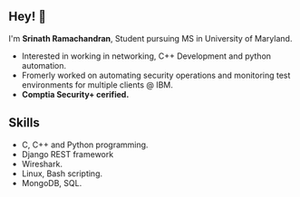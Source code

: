 ## Hey! 👋
I'm **Srinath Ramachandran**, Student pursuing MS in University of Maryland.


- Interested in working in networking, C++ Development and python automation.
- Fromerly worked on automating security operations and monitoring test environments for multiple clients @ IBM.
-  **Comptia Security+ cerified.**

## Skills
- C, C++ and Python programming.
- Django REST framework
- Wireshark.
- Linux, Bash scripting.
- MongoDB, SQL.

